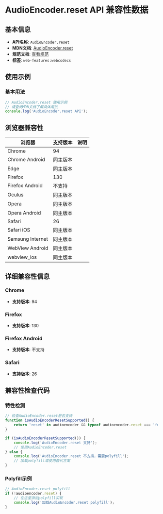 # AudioEncoder.reset API 兼容性数据

## 基本信息

- **API名称**: `AudioEncoder.reset`
- **MDN文档**: [AudioEncoder.reset](https://developer.mozilla.org/docs/Web/API/AudioEncoder/reset)
- **规范文档**: [查看规范](https://w3c.github.io/webcodecs/#dom-audioencoder-reset)
- **标签**: `web-features:webcodecs`

## 使用示例

### 基本用法

```javascript
// AudioEncoder.reset 使用示例
// 请查阅MDN文档了解具体用法
console.log('AudioEncoder.reset API');
```

## 浏览器兼容性

| 浏览器 | 支持版本 | 说明 |
|--------|----------|------|
| Chrome | 94 |  |
| Chrome Android | 同主版本 |  |
| Edge | 同主版本 |  |
| Firefox | 130 |  |
| Firefox Android | 不支持 |  |
| Oculus | 同主版本 |  |
| Opera | 同主版本 |  |
| Opera Android | 同主版本 |  |
| Safari | 26 |  |
| Safari iOS | 同主版本 |  |
| Samsung Internet | 同主版本 |  |
| WebView Android | 同主版本 |  |
| webview_ios | 同主版本 |  |

## 详细兼容性信息

### Chrome

- **支持版本**: 94

### Firefox

- **支持版本**: 130

### Firefox Android

- **支持版本**: 不支持

### Safari

- **支持版本**: 26

## 兼容性检查代码

### 特性检测

```javascript
// 检查AudioEncoder.reset是否支持
function isAudioEncoderResetSupported() {
    return 'reset' in audioencoder && typeof audioencoder.reset === 'function';
}

if (isAudioEncoderResetSupported()) {
    console.log('AudioEncoder.reset 支持');
    // 使用AudioEncoder.reset
} else {
    console.log('AudioEncoder.reset 不支持，需要polyfill');
    // 加载polyfill或使用替代方案
}
```

### Polyfill示例

```javascript
// AudioEncoder.reset polyfill
if (!audioencoder.reset) {
    // 在这里添加polyfill实现
    console.log('加载AudioEncoder.reset polyfill');
}
```

